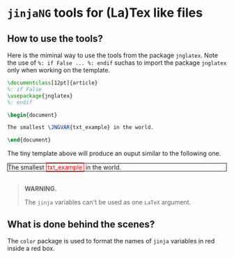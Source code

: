 `jinjaNG` tools for (La)Tex like files
======================================

How to use the tools?
---------------------

Here is the miminal way to use the tools from the package `jnglatex`. Note the use of `%: if False ... %: endif` suchas to import the package `jnglatex` only when working on the template.

~~~latex
\documentclass[12pt]{article}
%: if False
\usepackage{jnglatex}
%: endif

\begin{document}

The smallest \JNGVAR{txt_example} in the world.

\end{document}
~~~

The tiny template above will produce an ouput similar to the following one.

<div style="border: solid 1px; padding: 4px 6px, margin-bottom:12px;">
The smallest <span style="color: red; border: solid 1px; padding: 1px 3px">txt_example</span> in the world.
</div>
<br/>

> **WARNING.**
>
> The `jinja` variables can't be used as one `LaTeX` argument.


What is done behind the scenes?
-------------------------------

The `color` package is used to format the names of `jinja` variables in red inside a red box.

